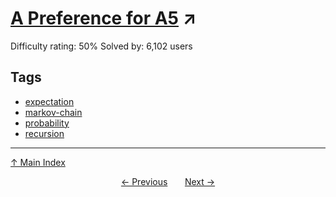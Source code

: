 # [A Preference for A5](https://projecteuler.net/problem=151) ↗️

Difficulty rating: 50%
Solved by: 6,102 users
## Tags

- [expectation](../tags/expectation.md)
- [markov-chain](../tags/markov-chain.md)
- [probability](../tags/probability.md)
- [recursion](../tags/recursion.md)



---

[↑ Main Index](../README.md)


<div align=center><a href='150.md'>← Previous</a> &nbsp;&nbsp; &nbsp;&nbsp;  <a href='152.md'>Next →</a></div>
